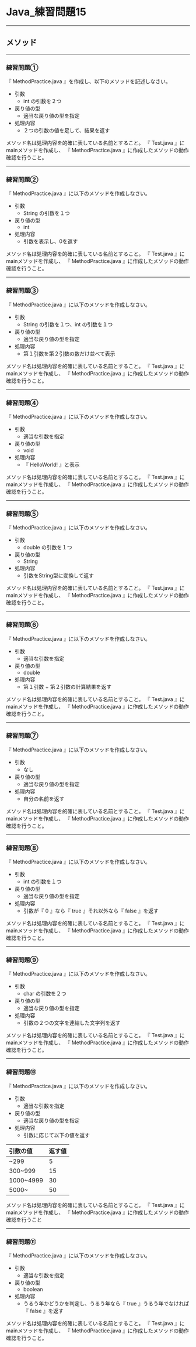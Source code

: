 # Java_練習問題15

---

## メソッド

---

### 練習問題①

『 MethodPractice.java 』を作成し、以下のメソッドを記述しなさい。

* 引数
  * int の引数を２つ
* 戻り値の型
  * 適当な戻り値の型を指定
* 処理内容
  * ２つの引数の値を足して、結果を返す

メソッド名は処理内容を的確に表している名前とすること。
『 Test.java 』にmainメソッドを作成し、 『 MethodPractice.java 』に作成したメソッドの動作確認を行うこと。

---

### 練習問題②

『 MethodPractice.java 』に以下のメソッドを作成しなさい。

* 引数
  * String の引数を１つ
* 戻り値の型
  * int
* 処理内容
  * 引数を表示し、0を返す

メソッド名は処理内容を的確に表している名前とすること。
『 Test.java 』にmainメソッドを作成し、 『 MethodPractice.java 』に作成したメソッドの動作確認を行うこと。

---

### 練習問題③

『 MethodPractice.java 』に以下のメソッドを作成しなさい。

* 引数
  * String の引数を１つ、int の引数を１つ
* 戻り値の型
  * 適当な戻り値の型を指定
* 処理内容
  * 第１引数を第２引数の数だけ並べて表示

メソッド名は処理内容を的確に表している名前とすること。
『 Test.java 』にmainメソッドを作成し、 『 MethodPractice.java 』に作成したメソッドの動作確認を行うこと。

---

### 練習問題④

『 MethodPractice.java 』に以下のメソッドを作成しなさい。

* 引数
  * 適当な引数を指定
* 戻り値の型
  * void
* 処理内容
  * 『 HelloWorld! 』と表示

メソッド名は処理内容を的確に表している名前とすること。
『 Test.java 』にmainメソッドを作成し、 『 MethodPractice.java 』に作成したメソッドの動作確認を行うこと。

---

### 練習問題⑤

『 MethodPractice.java 』に以下のメソッドを作成しなさい。

* 引数
  * double の引数を１つ
* 戻り値の型
  * String
* 処理内容
  * 引数をString型に変換して返す

メソッド名は処理内容を的確に表している名前とすること。
『 Test.java 』にmainメソッドを作成し、 『 MethodPractice.java 』に作成したメソッドの動作確認を行うこと。

---

### 練習問題⑥

『 MethodPractice.java 』に以下のメソッドを作成しなさい。

* 引数
  * 適当な引数を指定
* 戻り値の型
  * double
* 処理内容
  * 第１引数 ÷ 第２引数の計算結果を返す

メソッド名は処理内容を的確に表している名前とすること。
『 Test.java 』にmainメソッドを作成し、 『 MethodPractice.java 』に作成したメソッドの動作確認を行うこと。

---

### 練習問題⑦

『 MethodPractice.java 』に以下のメソッドを作成しなさい。

* 引数
  * なし
* 戻り値の型
  * 適当な戻り値の型を指定
* 処理内容
  * 自分の名前を返す

メソッド名は処理内容を的確に表している名前とすること。
『 Test.java 』にmainメソッドを作成し、 『 MethodPractice.java 』に作成したメソッドの動作確認を行うこと。

---

### 練習問題⑧

『 MethodPractice.java 』に以下のメソッドを作成しなさい。

* 引数
  * int の引数を１つ
* 戻り値の型
  * 適当な戻り値の型を指定
* 処理内容
  * 引数が『 0 』なら『 true 』それ以外なら『 false 』を返す

メソッド名は処理内容を的確に表している名前とすること。
『 Test.java 』にmainメソッドを作成し、 『 MethodPractice.java 』に作成したメソッドの動作確認を行うこと。

---

### 練習問題⑨

『 MethodPractice.java 』に以下のメソッドを作成しなさい。

* 引数
  * char の引数を２つ
* 戻り値の型
  * 適当な戻り値の型を指定
* 処理内容
  * 引数の２つの文字を連結した文字列を返す

メソッド名は処理内容を的確に表している名前とすること。
『 Test.java 』にmainメソッドを作成し、 『 MethodPractice.java 』に作成したメソッドの動作確認を行うこと。

---

### 練習問題⑩

『 MethodPractice.java 』に以下のメソッドを作成しなさい。

* 引数
  * 適当な引数を指定
* 戻り値の型
  * 適当な戻り値の型を指定
* 処理内容
  * 引数に応じて以下の値を返す

|引数の値|返す値|
|:--|:--|
|~299|5|
|300~999|15|
|1000~4999|30|
|5000~|50|

メソッド名は処理内容を的確に表している名前とすること。
『 Test.java 』にmainメソッドを作成し、 『 MethodPractice.java 』に作成したメソッドの動作確認を行うこと

---

### 練習問題⑪

『 MethodPractice.java 』に以下のメソッドを作成しなさい。

* 引数
  * 適当な引数を指定
* 戻り値の型
  * boolean
* 処理内容
  * うるう年かどうかを判定し、うるう年なら『 true 』うるう年でなければ『 false 』を返す

メソッド名は処理内容を的確に表している名前とすること。
『 Test.java 』にmainメソッドを作成し、 『 MethodPractice.java 』に作成したメソッドの動作確認を行うこと。
